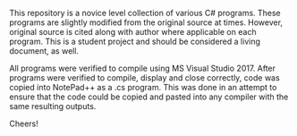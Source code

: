 This repository is a novice level collection of various C# programs. These programs are slightly modified from the original source at times. However, original source is cited along with author where applicable on each program. This is a student project and should be considered a living document, as well.

All programs were verified to compile using MS Visual Studio 2017. After programs were verified to compile, display and close correctly, code was copied into NotePad++ as a .cs program. This was done in an attempt to ensure that the code could be copied and pasted into any compiler with the same resulting outputs.

Cheers!
